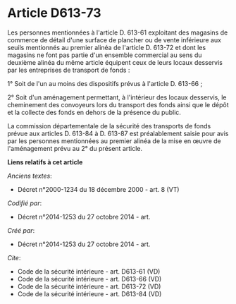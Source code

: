 # Article D613-73

Les personnes mentionnées à l'article D. 613-61 exploitant des magasins de commerce de détail d'une surface de plancher ou de
vente inférieure aux seuils mentionnés au premier alinéa de l'article D. 613-72 et dont les magasins ne font pas partie d'un
ensemble commercial au sens du deuxième alinéa du même article équipent ceux de leurs locaux desservis par les entreprises de
transport de fonds : 

1° Soit de l'un au moins des dispositifs prévus à l'article D. 613-66 ; 

2° Soit d'un aménagement permettant, à l'intérieur des locaux desservis, le cheminement des convoyeurs lors du transport des
fonds ainsi que le dépôt et la collecte des fonds en dehors de la présence du public. 

La commission départementale de la sécurité des transports de fonds prévue aux articles D. 613-84 à D. 613-87 est
préalablement saisie pour avis par les personnes mentionnées au premier alinéa de la mise en œuvre de l'aménagement prévu au
2° du présent article.

**Liens relatifs à cet article**

_Anciens textes_:

  - Décret n°2000-1234 du 18 décembre 2000 - art. 8 (VT)

_Codifié par_:

  - Décret n°2014-1253 du 27 octobre 2014 - art.

_Créé par_:

  - Décret n°2014-1253 du 27 octobre 2014 - art.

_Cite_:

  - Code de la sécurité intérieure - art. D613-61 (VD)
  - Code de la sécurité intérieure - art. D613-66 (VD)
  - Code de la sécurité intérieure - art. D613-72 (VD)
  - Code de la sécurité intérieure - art. D613-84 (VD)
